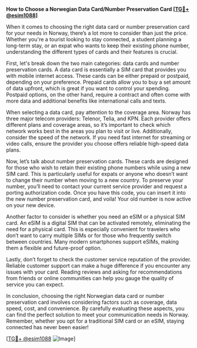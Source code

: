 **How to Choose a Norwegian Data Card/Number Preservation Card [[TG💪+ @esim1088](https://t.me/s/esim1088)]**

When it comes to choosing the right data card or number preservation card for your needs in Norway, there’s a lot more to consider than just the price. Whether you're a tourist looking to stay connected, a student planning a long-term stay, or an expat who wants to keep their existing phone number, understanding the different types of cards and their features is crucial.

First, let's break down the two main categories: data cards and number preservation cards. A data card is essentially a SIM card that provides you with mobile internet access. These cards can be either prepaid or postpaid, depending on your preference. Prepaid cards allow you to buy a set amount of data upfront, which is great if you want to control your spending. Postpaid options, on the other hand, require a contract and often come with more data and additional benefits like international calls and texts.

When selecting a data card, pay attention to the coverage area. Norway has three major telecom providers: Telenor, Telia, and KPN. Each provider offers different plans and coverage areas, so it’s important to check which network works best in the areas you plan to visit or live. Additionally, consider the speed of the network. If you need fast internet for streaming or video calls, ensure the provider you choose offers reliable high-speed data plans.

Now, let’s talk about number preservation cards. These cards are designed for those who wish to retain their existing phone numbers while using a new SIM card. This is particularly useful for expats or anyone who doesn’t want to change their number when moving to a new country. To preserve your number, you’ll need to contact your current service provider and request a porting authorization code. Once you have this code, you can insert it into the new number preservation card, and voila! Your old number is now active on your new device.

Another factor to consider is whether you need an eSIM or a physical SIM card. An eSIM is a digital SIM that can be activated remotely, eliminating the need for a physical card. This is especially convenient for travelers who don’t want to carry multiple SIMs or for those who frequently switch between countries. Many modern smartphones support eSIMs, making them a flexible and future-proof option.

Lastly, don’t forget to check the customer service reputation of the provider. Reliable customer support can make a huge difference if you encounter any issues with your card. Reading reviews and asking for recommendations from friends or online communities can help you gauge the quality of service you can expect.

In conclusion, choosing the right Norwegian data card or number preservation card involves considering factors such as coverage, data speed, cost, and convenience. By carefully evaluating these aspects, you can find the perfect solution to meet your communication needs in Norway. Remember, whether you opt for a traditional SIM card or an eSIM, staying connected has never been easier!

[[TG💪+ @esim1088](https://t.me/s/esim1088) ![Image](https://i.postimg.cc/Y0z9fWf4/image.png)]
